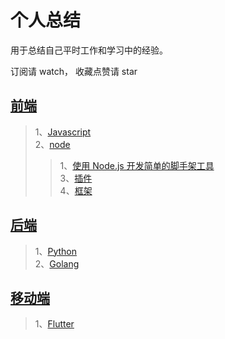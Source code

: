 # 个人总结 #
用于总结自己平时工作和学习中的经验。

订阅请 watch， 收藏点赞请 star

## [前端](https://github.com/i5yi/blog/)
   >1、[Javascript](https://github.com/i5yi/blog/)<br>
   >2、[node](https://github.com/i5yi/blog/)<br>
   >>1、[使用 Node.js 开发简单的脚手架工具](https://github.com/i5yi/blog/blob/master/%E5%89%8D%E7%AB%AF/node/%E4%BD%BF%E7%94%A8%20Node.js%20%E5%BC%80%E5%8F%91%E7%AE%80%E5%8D%95%E7%9A%84%E8%84%9A%E6%89%8B%E6%9E%B6%E5%B7%A5%E5%85%B7/README.md)<br>
   >3、[插件](https://github.com/i5yi/blog/)<br>
   >4、[框架](https://github.com/i5yi/blog/)<br>
## [后端](https://github.com/i5yi/blog/)
   >1、[Python](https://github.com/i5yi/blog/)<br>
   >2、[Golang](https://github.com/i5yi/blog/)<br>
## [移动端](https://github.com/i5yi/blog/)
   >1、[Flutter](https://github.com/i5yi/blog/)<br>
